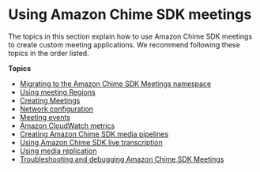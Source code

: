 # Using Amazon Chime SDK meetings<a name="mtgs-sdk-mtgs"></a>

The topics in this section explain how to use Amazon Chime SDK meetings to create custom meeting applications\. We recommend following these topics in the order listed\. 

**Topics**
+ [Migrating to the Amazon Chime SDK Meetings namespace](meeting-namespace-migration.md)
+ [Using meeting Regions](chime-sdk-meetings-regions.md)
+ [Creating Meetings](create-mtgs.md)
+ [Network configuration](network-config.md)
+ [Meeting events](using-events.md)
+ [Amazon CloudWatch metrics](sdk-usage-metrics.md)
+ [Creating Amazon Chime SDK media pipelines](media-pipelines.md)
+ [Using Amazon Chime SDK live transcription](meeting-transcription.md)
+ [Using media replication](media-replication.md)
+ [Troubleshooting and debugging Amazon Chime SDK Meetings](troubleshoot-sdk-meetings.md)